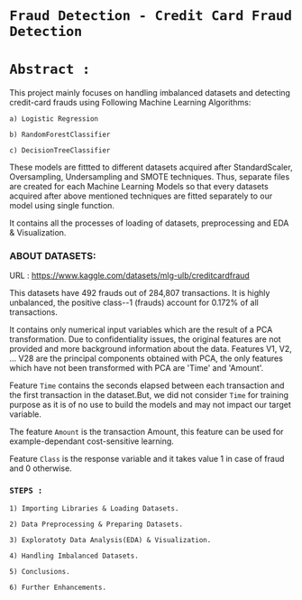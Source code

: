 # `Fraud Detection - Credit Card Fraud Detection`

# `Abstract :` 

This project mainly focuses on handling imbalanced datasets and detecting credit-card frauds using Following Machine Learning Algorithms:

    a) Logistic Regression

    b) RandomForestClassifier

    c) DecisionTreeClassifier


These models are fittted to different datasets acquired after StandardScaler, Oversampling, Undersampling and SMOTE techniques.
Thus, separate files are created for each Machine Learning Models so that every datasets acquired after above mentioned techniques are fitted separately to our model using single function.

It contains all the processes of loading of datasets, preprocessing and EDA & Visualization. 

### ABOUT DATASETS: 

URL : https://www.kaggle.com/datasets/mlg-ulb/creditcardfraud

This datasets have 492 frauds out of 284,807 transactions. It is highly unbalanced, the positive class--1 (frauds) account for 0.172% of all transactions.

It contains only numerical input variables which are the result of a PCA transformation. Due to confidentiality issues, the original features are not provided and more background information about the data. Features V1, V2, … V28 are the principal components obtained with PCA, the only features which have not been transformed with PCA are 'Time' and 'Amount'.

Feature `Time` contains the seconds elapsed between each transaction and the first transaction in the dataset.But, we did not consider `Time` for training purpose as it is of no use to build the models and may not impact our target variable.

The feature `Amount` is the transaction Amount, this feature can be used for example-dependant cost-sensitive learning.

Feature `Class` is the response variable and it takes value 1 in case of fraud and 0 otherwise.

### `STEPS : `
 

    1) Importing Libraries & Loading Datasets.

    2) Data Preprocessing & Preparing Datasets.

    3) Exploratoty Data Analysis(EDA) & Visualization.

    4) Handling Imbalanced Datasets. 

    5) Conclusions.

    6) Further Enhancements.

